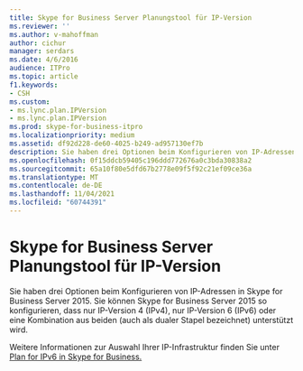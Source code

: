 ```yaml
---
title: Skype for Business Server Planungstool für IP-Version
ms.reviewer: ''
ms.author: v-mahoffman
author: cichur
manager: serdars
ms.date: 4/6/2016
audience: ITPro
ms.topic: article
f1.keywords:
- CSH
ms.custom:
- ms.lync.plan.IPVersion
- ms.lync.plan.IPVersion
ms.prod: skype-for-business-itpro
ms.localizationpriority: medium
ms.assetid: df92d228-de60-4025-b249-ad957130ef7b
description: Sie haben drei Optionen beim Konfigurieren von IP-Adressen in Skype for Business Server 2015. Sie können Skype for Business Server 2015 so konfigurieren, dass nur IP-Version 4 (IPv4), nur IP-Version 6 (IPv6) oder eine Kombination aus beiden (auch als dualer Stapel bezeichnet) unterstützt wird.
ms.openlocfilehash: 0f15ddcb59405c196ddd772676a0c3bda30838a2
ms.sourcegitcommit: 65a10f80e5dfd67b2778e09f5f92c21ef09ce36a
ms.translationtype: MT
ms.contentlocale: de-DE
ms.lasthandoff: 11/04/2021
ms.locfileid: "60744391"
---
```

# <a name="skype-for-business-server-ip-version-planning-tool"></a>Skype for Business Server Planungstool für IP-Version
 
Sie haben drei Optionen beim Konfigurieren von IP-Adressen in Skype for Business Server 2015. Sie können Skype for Business Server 2015 so konfigurieren, dass nur IP-Version 4 (IPv4), nur IP-Version 6 (IPv6) oder eine Kombination aus beiden (auch als dualer Stapel bezeichnet) unterstützt wird.
  
Weitere Informationen zur Auswahl Ihrer IP-Infrastruktur finden Sie unter [Plan for IPv6 in Skype for Business.](../../plan-your-deployment/network-requirements/ipv6.md)
  

